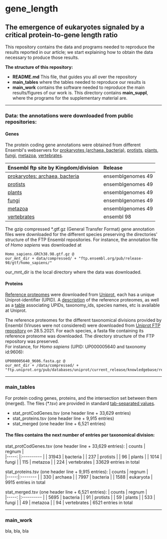 # gene_length
## The emergence of eukaryotes signaled by a critical protein-to-gene length ratio

This repository contains the data and programs needed to reproduce the results reported 
in our article; we start explaining how to obtain the data necessary to produce those 
results.  

**The structure of this repository:**  
 - **README.md** This file, that guides you all over the repository
 - **main_tables** where the tables needed to reproduce our results is 
 - **main_work** contains the software needed to reproduce the main results/figures of our work is. This directory contains **main_suppl**, where the programs for the supplementary material are.

---
### Data: the annotations were downloaded from public repositories:

#### Genes
The protein coding gene annotations were obtained from different Ensembl's webservers 
for [prokaryotes (archaea, bacteria)](https://bacteria.ensembl.org), 
[protists](https://protists.ensembl.org), [plants](https://plants.ensembl.org), 
[fungi](https://fungi.ensembl.org), [metazoa](https://metazoa.ensembl.org), 
[vertebrates](https://www.ensembl.org).  


| Ensembl ftp site by Kingdom/division                                          | Release            |  
| :---------------------------------------------------------------------------  | :----------------- |  
| [prokaryotes: archaea, bacteria](http://ftp.ensemblgenomes.org/pub/bacteria/) | ensemblgenomes 49  |  
| [protists](http://ftp.ensemblgenomes.org/pub/protists/)                       | ensemblgenomes 49  |  
| [plants](http://ftp.ensemblgenomes.org/pub/plants/)                           | ensemblgenomes 49  |  
| [fungi](http://ftp.ensemblgenomes.org/pub/fungi/)                             | ensemblgenomes 49  |  
| [metazoa](http://ftp.ensemblgenomes.org/pub/metazoa/)                         | ensemblgenomes 49  |  
| [vertebrates](https://ftp.ensembl.org/pub/)                                   | ensembl 98         |  

The gzip compressed *.gtf.gz (General Transfer Format) gene annotation files were downloaded 
for the different species preserving the directories' structure of the FTP Ensembl 
repositories. For instance, the annotation file of _Homo sapiens_ was downloaded at 
```
Homo_sapiens.GRCh38.98.gtf.gz @
our_mnt_dir + data/compressed/ + "ftp.ensembl.org/pub/release-98/gtf/homo_sapiens/"
```
our_mnt_dir is the local directory where the data was downloaded.


#### Proteins
[Reference proteomes](https://www.uniprot.org/proteomes/?query=*&fil=reference%3Ayes)
were downloaded from [Uniprot](https://www.uniprot.org/), 
each has a unique Uniprot-identifier (UPID). 
A [description](https://ftp.uniprot.org/pub/databases/uniprot/current_release/knowledgebase/reference_proteomes/README) 
of the reference proteomes, as well as a [table](https://ftp.uniprot.org/pub/databases/uniprot/current_release/knowledgebase/reference_proteomes/README) 
associating UPIDs, taxonomy_ids, species names, etc is available at Uniprot.

The reference proteomes for the different taxonomical divisions provided by Ensembl (Viruses were not considered) were downloaded from 
[Uniprot FTP repository](https://ftp.uniprot.org/pub/databases/uniprot/current_release/knowledgebase/reference_proteomes/) on 28.5.2021. 
For each species, a fasta file containing its reference proteome was downloaded. 
The directory structure of the FTP repository was preserved.   
For instance, for _Homo sapiens_ (UPID: UP000005640 and taxonomy id:9606): 
```
UP000005640_9606.fasta.gz @
our_mnt_dir + /data/compressed/ + "ftp.uniprot.org/pub/databases/uniprot/current_release/knowledgebase/reference_proteomes/Eukaryota/UP000005640/"
```


---
### main_tables
For protein coding genes, proteins, and the intersection set between them (merged). The files (*.tsv) are provided in standard [tab-separated values](https://en.wikipedia.org/wiki/Tab-separated_values).
- stat_protCodGenes.tsv (one header line + 33,629 entries)
- stat_proteins.tsv (one header line + 9,915 entries)
- stat_merged (one header line + 6,521 entries)


#### The files contains the next number of entries per taxonomical division:
stat_protCodGenes.tsv (one header line + 33,629 entries):
| counts | regnum      |  
|-----:  |:----------  |
| 31943  | bacteria    |
| 237    | protists    |
| 96     | plants      |
| 1014   | fungi       |
| 115    | metazoa     |
| 224    | vertebrates |
33629 entries in total

stat_proteins.tsv (one header line + 9,915 entries):
| counts | regnum |  
|-----:|:-------- |
| 330  | archaea  |
| 7997 | bacteria |
| 1588 | eukaryota |
9915 entries in total

stat_merged.tsv (one header line + 6,521 entries):
| counts | regnum      |  
|-----:  |:----------  |
| 5695   | bacteria    |
| 91     | protists    |
| 59     | plants      |
| 533    | fungi       |
| 49     | metazoa     |
| 94     | vertebrates |
6521 entries in total

---
### main_work
bla, bla, bla
